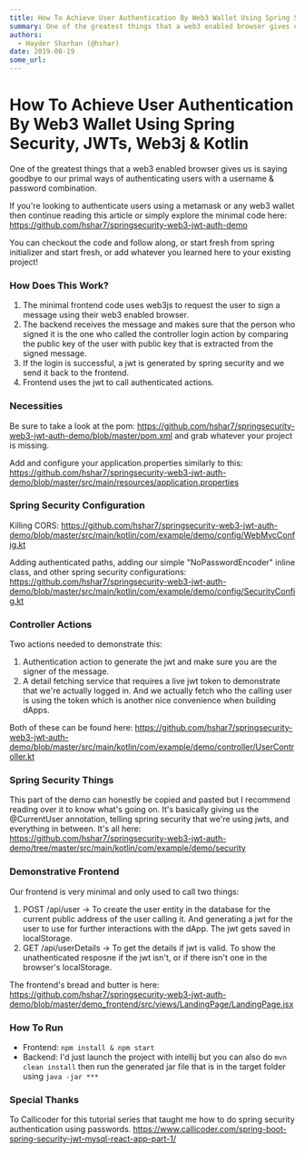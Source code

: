 ```yaml
---
title: How To Achieve User Authentication By Web3 Wallet Using Spring Security, JWTs, Web3j & Kotlin
summary: One of the greatest things that a web3 enabled browser gives us is saying goodbye to our primal ways of authenticating users with a username & password combination. If youre looking to authenticate users using a metamask or any web3 wallet then continue reading this article or simply explore the minimal code here- https-//github.com/hshar7/springsecurity-web3-jwt-auth-demo You can checkout the code and follow along, or start fresh from spring initializer and start fresh, or add whatever you lear
authors:
  - Hayder Sharhan (@hshar)
date: 2019-08-19
some_url: 
---
```


# How To Achieve User Authentication By Web3 Wallet Using Spring Security, JWTs, Web3j & Kotlin


One of the greatest things that a web3 enabled browser gives us is saying goodbye to our primal ways of authenticating users with a username & password combination. 

If you're looking to authenticate users using a metamask or any web3 wallet then continue reading this article or simply explore the minimal code here: https://github.com/hshar7/springsecurity-web3-jwt-auth-demo


You can checkout the code and follow along, or start fresh from spring initializer and start fresh, or add whatever you learned here to your existing project!

### How Does This Work?
1. The minimal frontend code uses web3js to request the user to sign a message using their web3 enabled browser.
2. The backend receives the message and makes sure that the person who signed it is the one who called the controller login action by comparing the public key of the user with public key that is extracted from the signed message.
3. If the login is successful, a jwt is generated by spring security and we send it back to the frontend.
4. Frontend uses the jwt to call authenticated actions.

### Necessities

Be sure to take a look at the pom: https://github.com/hshar7/springsecurity-web3-jwt-auth-demo/blob/master/pom.xml and grab whatever your project is missing.

Add and configure your application.properties similarly to this: https://github.com/hshar7/springsecurity-web3-jwt-auth-demo/blob/master/src/main/resources/application.properties

### Spring Security Configuration

Killing CORS: https://github.com/hshar7/springsecurity-web3-jwt-auth-demo/blob/master/src/main/kotlin/com/example/demo/config/WebMvcConfig.kt

Adding authenticated paths, adding our simple "NoPasswordEncoder" inline class, and other spring security configurations: https://github.com/hshar7/springsecurity-web3-jwt-auth-demo/blob/master/src/main/kotlin/com/example/demo/config/SecurityConfig.kt

### Controller Actions

Two actions needed to demonstrate this:
1. Authentication action to generate the jwt and make sure you are the signer of the message.
2. A detail fetching service that requires a live jwt token to demonstrate that we're actually logged in. And we actually fetch who the calling user is using the token which is another nice convenience when building dApps.

Both of these can be found here: https://github.com/hshar7/springsecurity-web3-jwt-auth-demo/blob/master/src/main/kotlin/com/example/demo/controller/UserController.kt

### Spring Security Things
This part of the demo can honestly be copied and pasted but I recommend reading over it to know what's going on. It's basically giving us the @CurrentUser annotation, telling spring security that we're using jwts, and everything in between. It's all here: https://github.com/hshar7/springsecurity-web3-jwt-auth-demo/tree/master/src/main/kotlin/com/example/demo/security

### Demonstrative Frontend
Our frontend is very minimal and only used to call two things:
1. POST /api/user -> To create the user entity in the database for the current public address of the user calling it. And generating a jwt for the user to use for further interactions with the dApp. The jwt gets saved in localStorage.
2. GET /api/userDetails -> To get the details if jwt is valid. To show the unathenticated resposne if the jwt isn't, or if there isn't one in the browser's localStorage.

The frontend's bread and butter is here: https://github.com/hshar7/springsecurity-web3-jwt-auth-demo/blob/master/demo_frontend/src/views/LandingPage/LandingPage.jsx

### How To Run
- Frontend: `npm install & npm start`
- Backend: I'd just launch the project with intellij but you can also do `mvn clean install` then run the generated jar file that is in the target folder using `java -jar ***`

### Special Thanks
To Callicoder for this tutorial series that taught me how to do spring security authentication using passwords. https://www.callicoder.com/spring-boot-spring-security-jwt-mysql-react-app-part-1/


